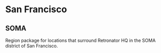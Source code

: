 # San Francisco 

## SOMA

Region package for locations that surround Retronator HQ in the SOMA district of San Francisco.
